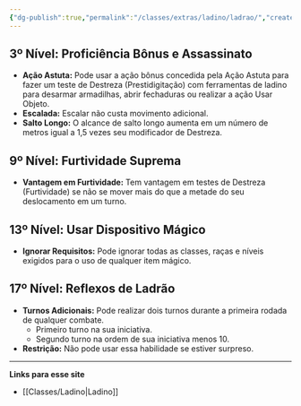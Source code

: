 ```yaml
---
{"dg-publish":true,"permalink":"/classes/extras/ladino/ladrao/","created":"2024-08-17T10:43:41.564-03:00","updated":"2024-07-28T22:16:20.308-03:00"}
---
```



## 3º Nível: Proficiência Bônus e Assassinato
- **Ação Astuta:** Pode usar a ação bônus concedida pela Ação Astuta para fazer um teste de Destreza (Prestidigitação) com ferramentas de ladino para desarmar armadilhas, abrir fechaduras ou realizar a ação Usar Objeto.
- **Escalada:** Escalar não custa movimento adicional.
- **Salto Longo:** O alcance de salto longo aumenta em um número de metros igual a 1,5 vezes seu modificador de Destreza.

## 9º Nível: Furtividade Suprema
- **Vantagem em Furtividade:** Tem vantagem em testes de Destreza (Furtividade) se não se mover mais do que a metade do seu deslocamento em um turno.

## 13º Nível: Usar Dispositivo Mágico
- **Ignorar Requisitos:** Pode ignorar todas as classes, raças e níveis exigidos para o uso de qualquer item mágico.

## 17º Nível: Reflexos de Ladrão
- **Turnos Adicionais:** Pode realizar dois turnos durante a primeira rodada de qualquer combate.
  - Primeiro turno na sua iniciativa.
  - Segundo turno na ordem de sua iniciativa menos 10.
- **Restrição:** Não pode usar essa habilidade se estiver surpreso.

___
**Links para esse site**
- [[Classes/Ladino\|Ladino]]